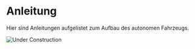 # Anleitung

Hier sind Anleitungen aufgelistet zum Aufbau des autonomen Fahrzeugs.

![Under Construction](https://navtec.de/wp-content/uploads/2018/02/under-construction-2408061_1920.png)